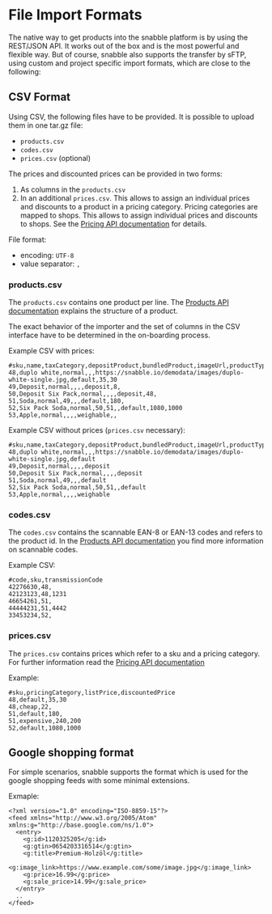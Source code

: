 # File Import Formats

The native way to get products into the snabble platform is by using the REST/JSON API.
It works out of the box and is the most powerful and flexible way. But of course, snabble also supports
the transfer by sFTP, using custom and project specific import formats, which are close to the following:

## CSV Format

Using CSV, the following files have to be provided. It is possible to upload them in one tar.gz file:
* `products.csv`
* `codes.csv`
* `prices.csv` (optional)

The prices and discounted prices can be provided in two forms:
1. As columns in the `products.csv`
2.  In an additional `prices.csv`. This allows to assign an individual prices and discounts to a product in a pricing category. Pricing categories are mapped to shops. This allows to assign individual prices and discounts to shops. See the [Pricing API documentation](api_pricing.md) for details.

File format:
* encoding: `UTF-8`
* value separator: `,`


### products.csv

The `products.csv` contains one product per line. The [Products API documentation](api_products.md) explains the structure of a product.

The exact behavior of the importer and the set of columns in the CSV interface have to be determined in the on-boarding process.

Example CSV with prices:
```
#sku,name,taxCategory,depositProduct,bundledProduct,imageUrl,productType,price,discountedPrice
48,duplo white,normal,,,https://snabble.io/demodata/images/duplo-white-single.jpg,default,35,30
49,Deposit,normal,,,,deposit,8,
50,Deposit Six Pack,normal,,,,deposit,48,
51,Soda,normal,49,,,default,180,
52,Six Pack Soda,normal,50,51,,default,1080,1000
53,Apple,normal,,,,weighable,,
```

Example CSV without prices (`prices.csv` necessary):
```
#sku,name,taxCategory,depositProduct,bundledProduct,imageUrl,productType
48,duplo white,normal,,,https://snabble.io/demodata/images/duplo-white-single.jpg,default
49,Deposit,normal,,,,deposit
50,Deposit Six Pack,normal,,,,deposit
51,Soda,normal,49,,,default
52,Six Pack Soda,normal,50,51,,default
53,Apple,normal,,,,weighable
```

### codes.csv
The `codes.csv` contains the scannable EAN-8 or EAN-13 codes and refers to the product id.
In the [Products API documentation](api_products.md#code-object) you find more information on scannable codes.

Example CSV:
```
#code,sku,transmissionCode
42276630,48,
42123123,48,1231
46654261,51,
44444231,51,4442
33453234,52,
```

### prices.csv

The `prices.csv` contains prices which refer to a sku and a pricing category. For further information read the [Pricing API documentation](api_pricing.md)

Example:
```
#sku,pricingCategory,listPrice,discountedPrice
48,default,35,30
48,cheap,22,
51,default,180,
51,expensive,240,200
52,default,1080,1000
```

## Google shopping format
For simple scenarios, snabble supports the format which is used for the google shopping feeds with some minimal extensions.

Exmaple:
```
<?xml version="1.0" encoding="ISO-8859-15"?>
<feed xmlns="http://www.w3.org/2005/Atom" xmlns:g="http://base.google.com/ns/1.0">
  <entry>
    <g:id>1120325205</g:id>
    <g:gtin>0654203316514</g:gtin>
    <g:title>Premium-Holzöl</g:title>
    <g:image_link>https://www.example.com/some/image.jpg</g:image_link>
    <g:price>16.99</g:price>
    <g:sale_price>14.99</g:sale_price>
  </entry>
  ..
</feed>
```


